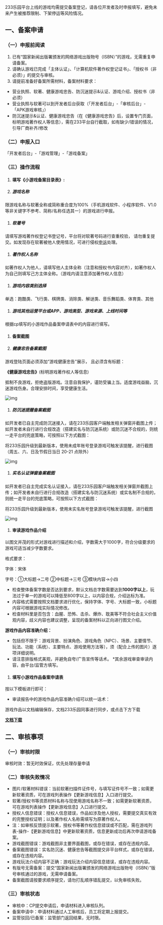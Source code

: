 233乐园平台上线的游戏均需提交备案登记，请各位开发者及时申报填写，避免未来产生被推荐限制、下架停运等风险情况。

## 一、备案申请

### （一）申报前阅读

1. 已有“国家新闻出版署颁发的网络游戏出版物号（ISBN）”的游戏，无需重复申请备案。
2. 请确认游戏已完成「主体认证」、「计算机软件著作权登记证书」、「授权书（非必须）」的提交与审核。
3. 请提前准备好备案所需材料，备案材料要求：

- 营业执照、软著、健康游戏忠告、防沉迷提示&认证、游戏介绍、授权书（非必须）
- 营业执照与软著可以到开发者后台获取（「开发者后台」-「审核后台」-「APK游戏审核」）
- 防沉迷提示&认证、健康游戏忠告（在《健康游戏忠告》后，设置专门页面，标明游戏著作权人等信息），需在233平台自行截取，如有缺少/错误的情况，引导厂商补齐/修改

### （二）申报入口

「开发者后台」-「游戏管理」-「游戏备案」

### （三）操作流程

1. #### 填写《小游戏备案目录表》:

1. ##### 游戏名称

限游戏名称与软著全称或简称重合度为100%（手机游戏软件、小程序软件、V1.0等非关键字不参考、简称/名称任选其一）的游戏进行申报。

1. ##### 软著号

请填写游戏著作权登记书登记号，平台将对软著号码进行查重校验， 请勿重复提交。如发现存在软著被他人使用情况，可进行侵权[申诉](https://www.momoyu.com/help/11066/game_complaint/)处理。

1. ##### 著作权人名称

如著作权人为他人，请填写他人主体全称（注意和授权书内容对齐），如著作权人为自己则填写己方主体全称。（游戏内请注意添加著作权人信息）

1. ##### 游戏内容类别选择

单选：跑酷类、飞行类、棋牌类、消除类、解谜类、音乐舞蹈类、体育类、其他

1. ##### 游戏其他运营平台或APP、游戏类型、游戏来源、上线时间等

根据cp填写的小游戏作品备案申请表中的内容进行填写。

1. #### 备案截图

1. ##### 健康忠告备案截图

游戏登陆页面必须添加“游戏健康忠告"展示， 且必须含有标题：

**《****健康游戏忠告****》**(标明游戏著作权人等信息)

抵制不良游戏，拒绝盗版游戏。注意自我保护，谨防受骗上当。适度游戏益脑，沉迷游戏伤身。合理安排时间，享受健康生活。

![img](https://arkimg.ark.online/(null)-20240520181053899.png)

1. ##### 防沉迷提醒备案截图

如开发者已自主完成防沉迷接入，请在233乐园客户端触发相关弹窗并截图上传；如开发者未自行进行合规改造（搭建实名与防沉迷系统）或防沉迷不合规的，则统一走平台的兜底策略，可按照以下方式截图：

将233乐园升级到最新版本，使用未成年账号登录游戏可触发该提醒，进行截图（周五、六、日及节假日当日 20-21 点除外）

![img](https://arkimg.ark.online/(null)-20240520181053348.png)

1. ##### 实名认证弹窗备案截图

如开发者已自主完成实名认证接入，请在233乐园客户端触发相关弹窗并截图上传；如开发者未自行进行合规改造（搭建实名与防沉迷系统）或实名制不合规的，则统一走平台的兜底策略，可按照以下方式截图：

将233乐园升级到最新版本，使用未实名账号登录游戏可触发该提醒，进行截图

![img](https://arkimg.ark.online/(null)-20240520181053329.png)

1. #### 审读游戏作品介绍

以图文并茂的形式对游戏进行描述和介绍，字数需大于1000字，符合分级要求的游戏可适当减少字数要求。

格式要求：

字体：宋体

字号：①大标题→二号 ②中标题→三号 ③模块内容→小四

- 检查整体备案字数是否达到要求，默认文档总字数需要达到**1000字以上**，玩法过于单一的游戏可以降低至800字以上，以内容合规，介绍达标为准。
- 内容格式需要按照文档要求进行优化，保持字体、字号、大标题一致，小标题内容可根据游戏实际情况修改。
- 检查材料里是否包含：血腥、恐怖、击杀、爆炸、耽美等不符合社会主义价值观内容，歧义内容也建议调整，呈现的备案材料以正向进行图文介绍。

**游戏作品内容准确介绍：**

- 包括但不限于：游戏背景、扮演角色、游戏角色（NPC）、场景、主要情节、玩法、功能（系统）、主要特点、游戏使用方法等〕，须（配合上传的图片）逐项详细说明。
- 请注意排版格式美观，并避免自夸/广告宣传等话术。 *其余游戏审查审读内容，由平台/监管方填写。

1. #### 填写小游戏作品备案申请表

按以下模板进行即可：

- 审读报告中的游戏作品内容准确介绍可以统一话术：

游戏作品以文档编辑保存，文档233乐园同事进行同步，或点击下方下载

**[文档下载](https://cdn.233xyx.com/1633003721425_081.docx)**

## 二、审核事项

### （一）审核时限

审核时效：暂无时效保证，优先处理存量申请

### （二）审核失败情况

- 图片/软著材料错误：当前软著扫描件证件号，与填写证件号不一致；如需更新软著资质，可在游戏列表操作【更新游戏信息】入口进行提交。
- 软著/授权书等资质材料名称与现使用游戏名称不一致；如需更新软著资质，可在游戏列表操作【更新游戏信息】入口进行提交。
- 授权人信息错误：授权人信息错误，作品如涉及他人授权，需要提交真实有效的完整授权证明；以及著作权人名称需填写为原著作权人。
- 注：如审核反馈提示软著，授权书等著作权信息错误或不匹配，需在游戏列表-操作-【更新游戏信息】中更新软著资质，信息更新成功后再次申请游戏备案。
- 游戏截图错误：游戏截图非主要界面截图，或存在错误，或存在违规内容。
- 备案截图错误：实名防沉迷、健康忠告等截图提交非平台样式，或存在错误，或存在违规内容。
- 游戏玩法介绍内容不正确：游戏玩法介绍内容信息错误，或存在违规内容。
- 有版号无需备案：提交“国家新闻出版署颁发的网络游戏出版物号（ISBN）”版号审核通过的游戏，无需申请备案。
- 备案截图请按要求顺序提交，请勿打乱顺序错乱提交，以免审核失败。

### （三）审核状态

- 审核中：CP提交申请后，申请材料进入审核队列。
- 备案申请中：申请材料通过人工审核后，员工将定期上报提交。
- 监管驳回/已备案：监管部门返回结果，无时限。